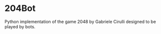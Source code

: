 # 204Bot

Python implementation of the game 2048 by Gabriele Cirulli designed to be played by bots.

